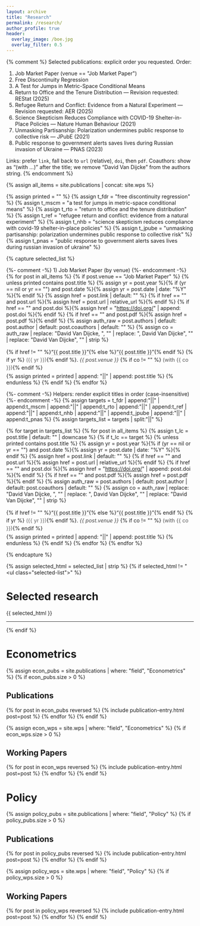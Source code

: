 ```yaml
---
layout: archive
title: "Research"
permalink: /research/
author_profile: true
header:
  overlay_image: /boe.jpg
  overlay_filter: 0.5
---
```


{% comment %}
Selected publications: explicit order you requested.
Order:
  1) Job Market Paper (venue == "Job Market Paper")
  2) Free Discontinuity Regression
  3) A Test for Jumps in Metric-Space Conditional Means
  4) Return to Office and the Tenure Distribution  — Revision requested: REStat (2025)
  5) Refugee Return and Conflict: Evidence from a Natural Experiment — Revision requested: AER (2025)
  6) Science Skepticism Reduces Compliance with COVID-19 Shelter-in-Place Policies — Nature Human Behaviour (2021)
  7) Unmasking Partisanship: Polarization undermines public response to collective risk — JPubE (2021)
  8) Public response to government alerts saves lives during Russian invasion of Ukraine — PNAS (2023)

Links: prefer `link`, fall back to `url` (relative), `doi`, then `pdf`.
Coauthors: show as “(with …)” after the title; we remove “David Van Dijcke” from the authors string.
{% endcomment %}

{% assign all_items = site.publications | concat: site.wps %}

{% assign printed = "" %}
{% assign t_fdr   = "free discontinuity regression" %}
{% assign t_mscm  = "a test for jumps in metric-space conditional means" %}
{% assign t_rto   = "return to office and the tenure distribution" %}
{% assign t_ref   = "refugee return and conflict: evidence from a natural experiment" %}
{% assign t_nhb   = "science skepticism reduces compliance with covid-19 shelter-in-place policies" %}
{% assign t_jpube = "unmasking partisanship: polarization undermines public response to collective risk" %}
{% assign t_pnas  = "public response to government alerts saves lives during russian invasion of ukraine" %}

{% capture selected_list %}
<ul class="selected-list">

  {%- comment -%} 1) Job Market Paper (by venue) {%- endcomment -%}
  {% for post in all_items %}
    {% if post.venue == "Job Market Paper" %}
      {% unless printed contains post.title %}
        {% assign yr = post.year %}{% if (yr == nil or yr == "") and post.date %}{% assign yr = post.date | date: "%Y" %}{% endif %}
        {% assign href = post.link | default: "" %}
        {% if href == "" and post.url %}{% assign href = post.url | relative_url %}{% endif %}
        {% if href == "" and post.doi %}{% assign href = "https://doi.org/" | append: post.doi %}{% endif %}
        {% if href == "" and post.pdf %}{% assign href = post.pdf %}{% endif %}
        {% assign auth_raw = post.authors | default: post.author | default: post.coauthors | default: "" %}
        {% assign co = auth_raw | replace: "David Van Dijcke, ", "" | replace: ", David Van Dijcke", "" | replace: "David Van Dijcke", "" | strip %}
        <li class="one-line-pub">
          {% if href != "" %}<a href="{{ href }}" class="pub-title" target="_blank" rel="noopener">“{{ post.title }}”</a>{% else %}<span class="pub-title">“{{ post.title }}”</span>{% endif %}
          {% if yr %} <span class="pub-year">({{ yr }})</span>{% endif %}.
          <em class="pub-venue">{{ post.venue }}</em>
          {% if co != "" %} <span class="pub-coauthors">(with {{ co }})</span>{% endif %}
        </li>
        {% assign printed = printed | append: "||" | append: post.title %}
      {% endunless %}
    {% endif %}
  {% endfor %}

  {%- comment -%} Helpers: render explicit titles in order (case-insensitive) {%- endcomment -%}
  {% assign targets = t_fdr | append:"||" | append:t_mscm | append:"||" | append:t_rto | append:"||" | append:t_ref | append:"||" | append:t_nhb | append:"||" | append:t_jpube | append:"||" | append:t_pnas %}
  {% assign targets_list = targets | split:"||" %}

  {% for target in targets_list %}
    {% for post in all_items %}
      {% assign t_lc = post.title | default: "" | downcase %}
      {% if t_lc == target %}
        {% unless printed contains post.title %}
          {% assign yr = post.year %}{% if (yr == nil or yr == "") and post.date %}{% assign yr = post.date | date: "%Y" %}{% endif %}
          {% assign href = post.link | default: "" %}
          {% if href == "" and post.url %}{% assign href = post.url | relative_url %}{% endif %}
          {% if href == "" and post.doi %}{% assign href = "https://doi.org/" | append: post.doi %}{% endif %}
          {% if href == "" and post.pdf %}{% assign href = post.pdf %}{% endif %}
          {% assign auth_raw = post.authors | default: post.author | default: post.coauthors | default: "" %}
          {% assign co = auth_raw | replace: "David Van Dijcke, ", "" | replace: ", David Van Dijcke", "" | replace: "David Van Dijcke", "" | strip %}
          <li class="one-line-pub">
            {% if href != "" %}<a href="{{ href }}" class="pub-title" target="_blank" rel="noopener">“{{ post.title }}”</a>{% else %}<span class="pub-title">“{{ post.title }}”</span>{% endif %}
            {% if yr %} <span class="pub-year">({{ yr }})</span>{% endif %}.
            <em class="pub-venue">{{ post.venue }}</em>
            {% if co != "" %} <span class="pub-coauthors">(with {{ co }})</span>{% endif %}
          </li>
          {% assign printed = printed | append: "||" | append: post.title %}
        {% endunless %}
      {% endif %}
    {% endfor %}
  {% endfor %}

</ul>
{% endcapture %}

{% assign selected_html = selected_list | strip %}
{% if selected_html != "<ul class=\"selected-list\"></ul>" %}
# Selected research
<div class="selected-block">
  {{ selected_html }}
</div>
<hr/>
{% endif %}

# Econometrics 

{% assign econ_pubs = site.publications | where: "field", "Econometrics" %}
{% if econ_pubs.size > 0 %}
## Publications
{% for post in econ_pubs reversed %}
  {% include publication-entry.html post=post %}
{% endfor %}
{% endif %}

{% assign econ_wps = site.wps | where: "field", "Econometrics" %}
{% if econ_wps.size > 0 %}
## Working Papers
{% for post in econ_wps reversed %}
  {% include publication-entry.html post=post %}
{% endfor %}
{% endif %}

# Policy

{% assign policy_pubs = site.publications | where: "field", "Policy" %}
{% if policy_pubs.size > 0 %}
## Publications
{% for post in policy_pubs reversed %}
  {% include publication-entry.html post=post %}
{% endfor %}
{% endif %}

{% assign policy_wps = site.wps | where: "field", "Policy" %}
{% if policy_wps.size > 0 %}
## Working Papers
{% for post in policy_wps reversed %}
  {% include publication-entry.html post=post %}
{% endfor %}
{% endif %}

<style>
/* ========= Selected publications (scoped styles) ========= */

/* Container */
.selected-block {
  margin-top: .5rem;     /* small breathing room under the heading */
  margin-bottom: 0;
}

/* List + item layout */
.selected-list {
  list-style: none;
  padding-left: 0;
  margin: 0;
}

.one-line-pub {
  margin: 0.25rem 0;     /* tighter spacing between items */
  line-height: 1.5;      /* allows wrapping cleanly */
  word-break: break-word; /* prevent overflow on very long titles */
}

/* Title link */
.pub-title {
  text-decoration: none;
  border-bottom: 1px solid rgba(0,0,0,.15);
}
.pub-title:hover,
.pub-title:focus {
  border-bottom-color: rgba(0,0,0,.35);
}

/* Metadata */
.pub-year     { color: #666; }
.pub-venue    { font-style: italic; color: #444; }
.pub-coauthors { color: #555; }

/* Mobile refinements */
@media (max-width: 575.98px) {
  .one-line-pub { line-height: 1.6; }
  .pub-title { border-bottom-width: 0.75px; }
}
</style>
